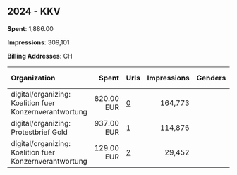 ## 2024 - KKV 
**Spent**: 1,886.00

**Impressions**: 309,101

**Billing Addresses**: CH

|Organization|Spent|Urls|Impressions|Genders|Age Brackets|Country Codes|
|:---|---:|:---|---:|:---|:---|:---|
|digital/organizing: Koalition fuer Konzernverantwortung|820.00 EUR|[0](https://www.snap.com/political-ads/asset/b504198ce70c41a8ccc5ba4e21c386da53083ca89f796ec74e480920d447e36a?mediaType=jpeg)|164,773||18+|switzerland|
|digital/organizing: Protestbrief Gold|937.00 EUR|[1](https://www.snap.com/political-ads/asset/dc0f63932f483dc2acf2f21287a931e9dc5aa59b8467324ef9e4e524c69c702d?mediaType=mp4)|114,876||18+|switzerland|
|digital/organizing: Koalition fuer Konzernverantwortung|129.00 EUR|[2](https://www.snap.com/political-ads/asset/d65a01338ee465dc3c7677ed56fa4cb81aa87382bb615f62a9f8e37ef6196f20?mediaType=jpeg)|29,452||18+|switzerland|
